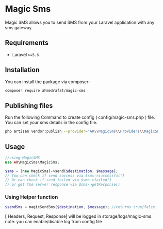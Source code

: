 # Magic Sms
Magic SMS allows you to send SMS from your Laravel application with any sms gateway.

## Requirements
- Laravel `>=5.6`

## Installation

You can install the package via composer:

```bash
composer require ahmedrafat/magic-sms
```

## Publishing files
Run the following Command to create config ( config/magic-sms.php ) file. You can set your sms details in the config file.

```bash
php artisan vendor:publish --provider="AR\\MagicSms\\Providers\\MagicSmsServiceProvider"
```
## Usage

``` php
//using MagicSMS
use AR\MagicSms\MagicSms;

$sms = (new MagicSms)->send($destination, $message);
// You can check if send success via $sms->successful()
// Or can check if send failed via $sms->failed()
// or get the server response via $sms->getResponse()
```

### Using Helper function
``` php
$sendSms = magicSendSms($destination, $message); //returns true/false
```

[ Headers, Request, Response] will be logged in storage/logs/magic-sms\
note: you can enable/disable log from config file